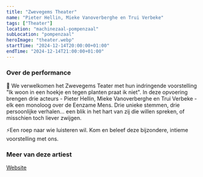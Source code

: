 ```yaml
---
title: "Zwevegems Theater"
name: "Pieter Hellin, Mieke Vanoverberghe en Trui Verbeke"
tags: ["Theater"]
location: "machinezaal-pompenzaal"
subLocation: "pompenzaal"
heroImage: "theater.webp"
startTime: "2024-12-14T20:00:00+01:00"
endTime: "2024-12-14T21:00:00+01:00"
---
```


### Over de performance

🌱 We verwelkomen het Zwevegems Teater met hun indringende voorstelling "Ik woon in een hoekje en tegen planten praat ik niet". In deze opvoering brengen drie acteurs - Pieter Hellin, Mieke Vanoverberghe en Trui Verbeke - elk een monoloog over de Eenzame Mens. Drie unieke stemmen, drie persoonlijke verhalen... een blik in het hart van zij die willen spreken, of misschien toch liever zwijgen.

⚡️Een roep naar wie luisteren wil. Kom en beleef deze bijzondere, intieme voorstelling met ons.

### Meer van deze artiest

[Website](https://www.zwevegemsteater.be/)
